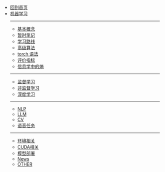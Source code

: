 - [回到首页](/)
- [机器学习](ML/)
  - ---
  - [基本概念](ML/基本概念)
  - [暂时笔记](ML/tmp_note/)
  - [学习路线](ML/roadmap)
  - [高级算法](ML/高级/)
  - [torch 语法](ML/torch/)
  - [评价指标](ML/metric)
  - [信息学中的熵](ML/信息学中的熵)
  - ---
  - [监督学习](ML/监督学习/)
  - [非监督学习](ML/非监督学习/)
  - [深度学习](ML/深度学习/)
  - ---
  - [NLP](ML/NLP/)
  - [LLM](ML/llm)
  - [CV](ML/CV/)
  - [语音任务](ML/Audio/)
  - ---
  - [环境相关](ML/env)
  - [CUDA相关](ML/cuda)
  - [模型部署](ML/deploy)
  - [News](ML/News)
  - [OTHER](ML/other)